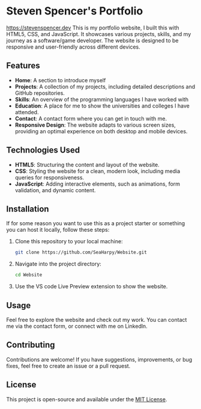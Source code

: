 # Steven Spencer's Portfolio
https://stevenspencer.dev
This is my portfolio website, I built this with HTML5, CSS, and JavaScript. It showcases various projects, skills, and my journey as a software/game developer. The website is designed to be responsive and user-friendly across different devices.

## Features

- **Home**: A section to introduce myself
- **Projects**: A collection of my projects, including detailed descriptions and GitHub repositories.
- **Skills**: An overview of the programming languages I have worked with
- **Education**: A place for me to show the universities and colleges I have attended.
- **Contact**: A contact form where you can get in touch with me.
- **Responsive Design**: The website adapts to various screen sizes, providing an optimal experience on both desktop and mobile devices.

## Technologies Used

- **HTML5**: Structuring the content and layout of the website.
- **CSS**: Styling the website for a clean, modern look, including media queries for responsiveness.
- **JavaScript**: Adding interactive elements, such as animations, form validation, and dynamic content.
  
## Installation

If for some reason you want to use this as a project starter or something
you can host it locally, follow these steps:

1. Clone this repository to your local machine:
    ```bash
    git clone https://github.com/SeaHarpy/Website.git
    ```
2. Navigate into the project directory:
    ```bash
    cd Website
    ```
3. Use the VS code Live Preview extension to show the website.

## Usage

Feel free to explore the website and check out my work. You can contact me via the contact form, or connect with me on Linkedln.

## Contributing

Contributions are welcome! If you have suggestions, improvements, or bug fixes, feel free to create an issue or a pull request.

## License

This project is open-source and available under the [MIT License](LICENSE).
